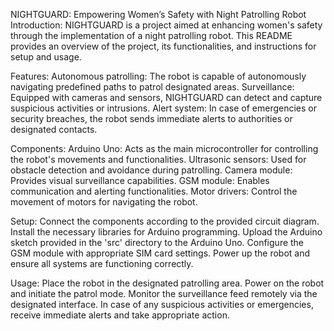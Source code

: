 NIGHTGUARD: Empowering Women’s Safety with Night Patrolling Robot
Introduction:
NIGHTGUARD is a project aimed at enhancing women's safety through the implementation of a night patrolling robot. This README provides an overview of the project, its functionalities, and instructions for setup and usage.

Features:
Autonomous patrolling: The robot is capable of autonomously navigating predefined paths to patrol designated areas.
Surveillance: Equipped with cameras and sensors, NIGHTGUARD can detect and capture suspicious activities or intrusions.
Alert system: In case of emergencies or security breaches, the robot sends immediate alerts to authorities or designated contacts.

Components:
Arduino Uno: Acts as the main microcontroller for controlling the robot's movements and functionalities.
Ultrasonic sensors: Used for obstacle detection and avoidance during patrolling.
Camera module: Provides visual surveillance capabilities.
GSM module: Enables communication and alerting functionalities.
Motor drivers: Control the movement of motors for navigating the robot.

Setup:
Connect the components according to the provided circuit diagram.
Install the necessary libraries for Arduino programming.
Upload the Arduino sketch provided in the 'src' directory to the Arduino Uno.
Configure the GSM module with appropriate SIM card settings.
Power up the robot and ensure all systems are functioning correctly.

Usage:
Place the robot in the designated patrolling area.
Power on the robot and initiate the patrol mode.
Monitor the surveillance feed remotely via the designated interface.
In case of any suspicious activities or emergencies, receive immediate alerts and take appropriate action.
